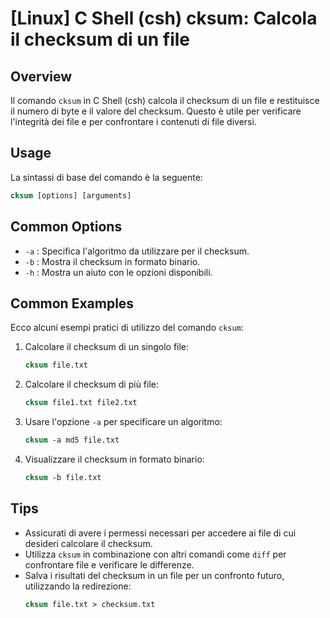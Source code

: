 # [Linux] C Shell (csh) cksum: Calcola il checksum di un file

## Overview
Il comando `cksum` in C Shell (csh) calcola il checksum di un file e restituisce il numero di byte e il valore del checksum. Questo è utile per verificare l'integrità dei file e per confrontare i contenuti di file diversi.

## Usage
La sintassi di base del comando è la seguente:

```csh
cksum [options] [arguments]
```

## Common Options
- `-a` : Specifica l'algoritmo da utilizzare per il checksum.
- `-b` : Mostra il checksum in formato binario.
- `-h` : Mostra un aiuto con le opzioni disponibili.

## Common Examples
Ecco alcuni esempi pratici di utilizzo del comando `cksum`:

1. Calcolare il checksum di un singolo file:
   ```csh
   cksum file.txt
   ```

2. Calcolare il checksum di più file:
   ```csh
   cksum file1.txt file2.txt
   ```

3. Usare l'opzione `-a` per specificare un algoritmo:
   ```csh
   cksum -a md5 file.txt
   ```

4. Visualizzare il checksum in formato binario:
   ```csh
   cksum -b file.txt
   ```

## Tips
- Assicurati di avere i permessi necessari per accedere ai file di cui desideri calcolare il checksum.
- Utilizza `cksum` in combinazione con altri comandi come `diff` per confrontare file e verificare le differenze.
- Salva i risultati del checksum in un file per un confronto futuro, utilizzando la redirezione:
  ```csh
  cksum file.txt > checksum.txt
  ```